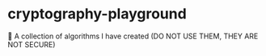 # cryptography-playground
🛝 A collection of algorithms I have created (DO NOT USE THEM, THEY ARE NOT SECURE)
